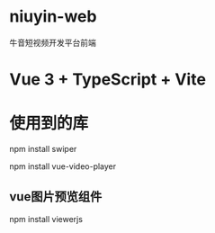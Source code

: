 # niuyin-web
牛音短视频开发平台前端

# Vue 3 + TypeScript + Vite

# 使用到的库

npm install swiper

npm install vue-video-player

## vue图片预览组件
npm install viewerjs
